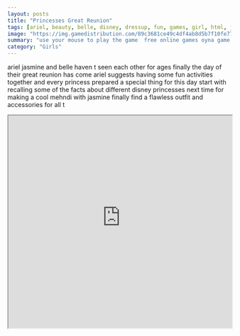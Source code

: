 ```yaml
---
layout: posts
title: "Princesses Great Reunion"
tags: [ariel, beauty, belle, disney, dressup, fun, games, girl, html, jasmine, match, mehndi, mermaid, outfit, princess, reunion, shopping, free, online, games, oyna, game, free, games, play, play, games]
image: "https://img.gamedistribution.com/89c3681ce49c4df4ab8d5b7f10fe773d.jpg"
summary: "use your mouse to play the game  free online games oyna game free games play play games"
category: "Girls"
---
```


ariel jasmine and belle haven t seen each other for ages finally the day of their great reunion has come ariel suggests having some fun activities together and every princess prepared a special thing for this day start with recalling some of the facts about different disney princesses next time for making a cool mehndi with jasmine finally find a flawless outfit and accessories for all t

<iframe width="100%" height="480px;" src="https://html5.gamedistribution.com/89c3681ce49c4df4ab8d5b7f10fe773d/"></iframe>